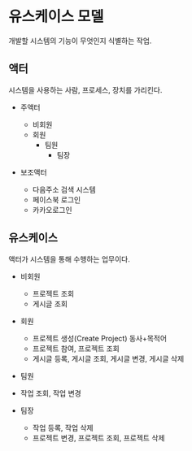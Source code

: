 # 유스케이스 모델

개발할 시스템의 기능이 무엇인지 식별하는 작업.

## 액터

시스템을 사용하는 사람, 프로세스, 장치를 가리킨다.

- 주액터

  - 비회원
  - 회원
    - 팀원
      - 팀장

- 보조액터
  - 다음주소 검색 시스템
  - 페이스북 로그인
  - 카카오로그인

## 유스케이스

액터가 시스템을 통해 수행하는 업무이다.

- 비회원

  - 프로젝트 조회
  - 게시글 조회

- 회원

  - 프로젝트 생성(Create Project) 동사+목적어
  - 프로젝트 참여, 프로젝트 조회
  - 게시글 등록, 게시글 조회, 게시글 변경, 게시글 삭제

- 팀원
- 작업 조회, 작업 변경

- 팀장
  - 작업 등록, 작업 삭제
  - 프로젝트 변경, 프로젝트 조회, 프로젝트 삭제
